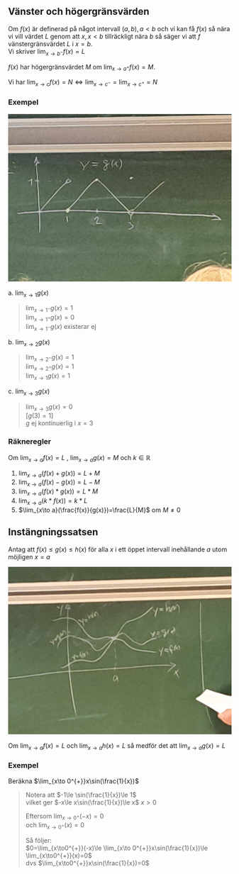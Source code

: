 
## Vänster och högergränsvärden

Om $f(x)$ är definerad på något intervall $(a,b), a<b$ och vi kan få $f(x)$ så nära vi vill värdet $L$ genom att $x, x<b$ tillräckligt nära $b$ så säger vi att $f$ vänstergränsvärdet $L$ i $x=b$.  
Vi skriver $\lim_{x\to b^{-}} f(x)=L$  

$f(x)$ har högergränsvärdet $M$ om $\lim_{x\to a^+}f(x)=M$.  

Vi har $\lim_{x\to c}f(x)=N\Leftrightarrow \lim_{x\to c^{-}}=\lim_{x\to c^{+}}=N$


### Exempel
![](Excalidraw/20230912_131852.jpg)

a. $\lim_{x\to1}g(x)$  
> $\lim_{x\to1^{-}}g(x)=1$  
> $\lim_{x\to1^{+}}g(x)=0$  
> $\lim_{x\to1^{-}}g(x)$ existerar ej

b. $\lim_{x\to2}g(x)$  
> $\lim_{x\to2^{-}}g(x)=1$  
> $\lim_{x\to2^{+}}g(x)=1$  
> $\lim_{x\to1}g(x)=1$  

c. $\lim_{x\to3}g(x)$  
> $\lim_{x\to3}g(x)=0$  
> $[g(3)=1]$  
> $g$ ej kontinuerlig i $x=3$  


### Räkneregler

Om $\lim_{x\to a}f(x)=L$ , $\lim_{x\to a}g(x)=M$  och $k\in \mathbb{R}$  

1. $\lim_{x\to a}(f(x)+g(x))=L+M$  
2. $\lim_{x\to a}(f(x)-g(x))=L-M$  
3. $\lim_{x\to a}(f(x)*g(x))=L*M$  
4. $\lim_{x\to a}(k*f(x))=k*L$  
5. $\lim_{x\to a}(\frac{f(x)}{g(x)})=\frac{L}{M}$ om $M\ne0$  

## Instängningssatsen

Antag att $f(x)\le g(x)\le h(x)$ för alla $x$ i ett öppet intervall inehållande $a$ utom möjligen $x=a$  

![](Excalidraw/20230912_133130.jpg)

Om $\lim_{x\to a}f(x)=L$ och $\lim_{x\to a}h(x)=L$ så medför det att $\lim_{x\to a}g(x)=L$  

### Exempel

Beräkna $\lim_{x\to 0^{+}}x\sin(\frac{1}{x})$  
> Notera att $-1\le \sin(\frac{1}{x})\le 1$  
> vilket ger $-x\le x\sin(\frac{1}{x})\le x$  $x>0$  
>   
> Eftersom $\lim_{x\to 0^{+}}(-x)=0$  
> och $\lim_{x\to 0^{+}}(x)=0$  
>   
> Så följer:  
> $0=\lim_{x\to0^{+}}(-x)\le \lim_{x\to 0^{+}}x\sin(\frac{1}{x})\le \lim_{x\to0^{+}}(x)=0$  
> dvs $\lim_{x\to0^{+}}x\sin(\frac{1}{x})=0$  
> 